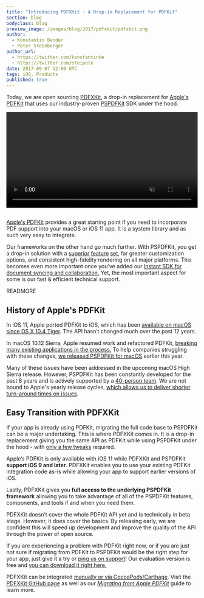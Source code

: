 ```yaml
---
title: "Introducing PDFXKit - A Drop-in Replacement for PDFKit"
section: blog
bodyclass: blog
preview_image: /images/blog/2017/pdfxkit/pdfxkit.png
author:
  - Konstantin Bender
  - Peter Steinberger
author_url:
  - https://twitter.com/konstantinbe
  - https://twitter.com/steipete
date: 2017-09-07 12:00 UTC
tags: iOS, Products
published: true
---
```


Today, we are open sourcing [PDFXKit](https://github.com/PSPDFKit/PDFXKit), a drop-in replacement for
[Apple's PDFKit](https://developer.apple.com/documentation/pdfkit) that uses our industry-proven [PSPDFKit](http://pspdfkit.com) SDK under the hood.

<video src="/images/blog/2017/pdfxkit/pdfxkit.mp4" width="100%" style="padding-bottom: 15px;" loop muted playsinline data-controller="video" data-video-autoplay="true"></video>

[Apple's PDFKit](https://developer.apple.com/documentation/pdfkit) provides a great starting point if you need to incorporate PDF
support into your macOS or iOS 11 app. It is a system library and as such very easy to integrate.

Our frameworks on the other hand go much further. With PSPDFKit, you get a drop-in solution with a [superior](/pdf-sdk/ios/annotations/) [feature](/pdf-sdk/ios/document-editor/) [set](/instant/), far greater customization options, and consistent high-fidelity rendering on all major platforms. This becomes even more important once you’ve added our [Instant SDK for document syncing and collaboration.](/instant/) Yet, the most important aspect for some is our fast & efficient technical support.

READMORE

## History of Apple's PDFKit

In iOS 11, Apple ported PDFKit to iOS, which has been [available on macOS since OS X 10.4 Tiger](http://appleinsider.com/articles/04/08/10/mac_os_x_tiger_to_add_opengl_enhancements_pdf_kit_sqlite). The API hasn’t changed much over the past 12 years.

In macOS 10.12 Sierra, Apple resumed work and refactored PDFKit, [breaking many existing applications in the process.](https://mjtsai.com/blog/2016/12/21/more-macos-preview-pdf-trouble/) To help companies struggling with these changes, [we released PSPDFKit for macOS](/blog/2017/pspdfkit-for-macos/) earlier this year.

Many of these issues have been addressed in the upcoming macOS High Sierra release. However, PSPDFKit has been constantly developed for the past 8 years and is actively supported by a [40-person team](/careers). We are not bound to Apple's yearly release cycles, [which allows us to deliver shorter turn-around times on issues](/changelog/ios/).

## Easy Transition with PDFXKit

If your app is already using PDFKit, migrating the full code base to PSPDFKit can be a major undertaking. This is where PDFXKit comes in. It is a drop-in replacement giving you the same API as PDFKit while using PSPDFKit under the hood - with [only a few tweaks](https://github.com/pspdfkit/pdfxkit#switch-to-pdfxkit) required.

Apple’s PDFKit is only available with iOS 11 while PDFXKit and PSPDFKit **support iOS 9 and later**. PDFXKit enables you to use your existing PDFKit integration code as-is while allowing your app to support earlier versions of iOS.

Lastly, PDFXKit gives you **full access to the underlying PSPDFKit framework** allowing you to take advantage of all of the PSPDFKit features, components, and tools if and when you need them.

PDFXKit doesn’t cover the whole PDFKit API yet and is technically in beta stage. However, it does cover the basics.
By releasing early, we are confident this will speed up development and improve the quality of the API through the power of open source.

If you are experiencing a problem with PDFKit right now, or if you are just not sure if migrating from PDFKit to PSPDFKit would be the right step for your app, just give it a try or [ping us on support](/support/request)! Our evaluation version is free and [you can download it right here.](/try/)

PDFXKit can be integrated [manually or via CocoaPods/Carthage](https://github.com/PSPDFKit/PDFXKit).
Visit the [PDFXKit GitHub page](https://github.com/PSPDFKit/PDFXKit) as well as our
[*Migrating from Apple PDFKit*](/guides/ios/current/migration-guides/migrating-from-apple-pdfkit/)
guide to learn more.
